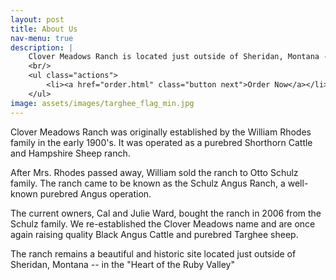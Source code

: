 ```yaml
---
layout: post
title: About Us
nav-menu: true
description: |
    Clover Meadows Ranch is located just outside of Sheridan, Montana - In the "Heart of the Ruby Valley".
    <br/>
    <ul class="actions">
        <li><a href="order.html" class="button next">Order Now</a></li>
    </ul>
image: assets/images/targhee_flag_min.jpg
---
```


Clover Meadows Ranch was originally established by the William Rhodes family in the early 1900's.  It was operated
as a purebred Shorthorn Cattle and Hampshire Sheep ranch.

After Mrs. Rhodes passed away, William sold the ranch to Otto Schulz family.  The ranch came to be known as the Schulz
Angus Ranch, a well-known purebred Angus operation.

The current owners, Cal and Julie Ward, bought the ranch in 2006 from the Schulz family.  We re-established the Clover
Meadows name and are once again raising quality Black Angus Cattle and purebred Targhee sheep.

The ranch remains a beautiful and historic site located just outside of Sheridan, Montana --
in the "Heart of the Ruby Valley"
